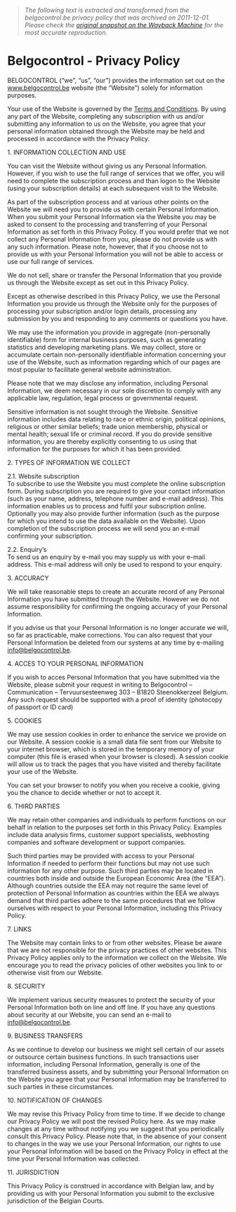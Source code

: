 > *The following text is extracted and transformed from the belgocontrol.be privacy policy that was archived on 2011-12-01. Please check the [original snapshot on the Wayback Machine](https://web.archive.org/web/20111201021557id_/http%3A//belgocontrol.be/belgoweb/publishing.nsf/Content/Privacy_Policy) for the most accurate reproduction.*

# Belgocontrol - Privacy Policy

BELGOCONTROL (“we”, “us”, “our”) provides the information set out on the www.belgocontrol.be website (the “Website”) solely for information purposes.

Your use of the Website is governed by the [Terms and Conditions](https://web.archive.org/web/20111201021557id_/http%3A//belgocontrol.be/belgoweb/publishing.nsf/Content/TermsConditions). By using any part of the Website, completing any subscription with us and/or submitting any information to us on the Website, you agree that your personal information obtained through the Website may be held and processed in accordance with the Privacy Policy.

1\. INFORMATION COLLECTION AND USE

You can visit the Website without giving us any Personal Information. However, if you wish to use the full range of services that we offer, you will need to complete the subscription process and than logon to the Website (using your subscription details) at each subsequent visit to the Website.

As part of the subscription process and at various other points on the Website we will need you to provide us with certain Personal Information. When you submit your Personal Information via the Website you may be asked to consent to the processing and transferring of your Personal Information as set forth in this Privacy Policy. If you would prefer that we not collect any Personal Information from you, please do not provide us with any such information. Please note, however, that if you choose not to provide us with your Personal Information you will not be able to access or use our full range of services.

We do not sell, share or transfer the Personal Information that you provide us through the Website except as set out in this Privacy Policy.

Except as otherwise described in this Privacy Policy, we use the Personal Information you provide us through the Website only for the purposes of processing your subscription and/or login details, processing any submission by you and responding to any comments or questions you have.

We may use the information you provide in aggregate (non-personally identifiable) form for internal business purposes, such as generating statistics and developing marketing plans. We may collect, store or accumulate certain non-personally identifiable information concerning your use of the Website, such as information regarding which of our pages are most popular to facilitate general website administration.

Please note that we may disclose any information, including Personal Information, we deem necessary in our sole discretion to comply with any applicable law, regulation, legal process or governmental request.

Sensitive information is not sought through the Website. Sensitive information includes data relating to race or ethnic origin, political opinions, religious or other similar beliefs; trade union membership, physical or mental health; sexual life or criminal record. If you do provide sensitive information, you are thereby explicitly consenting to us using that information for the purposes for which it has been provided.

2\. TYPES OF INFORMATION WE COLLECT

2.1. Website subscription  
To subscribe to use the Website you must complete the online subscription form. During subscription you are required to give your contact information (such as your name, address, telephone number and e-mail address). This information enables us to process and fulfil your subscription online. Optionally you may also provide further information (such as the purpose for which you intend to use the data available on the Website). Upon completion of the subscription process we will send you an e-mail confirming your subscription.

2.2. Enquiry’s  
To send us an enquiry by e-mail you may supply us with your e-mail address. This e-mail address will only be used to respond to your enquiry.

3\. ACCURACY

We will take reasonable steps to create an accurate record of any Personal Information you have submitted through the Website. However we do not assume responsibility for confirming the ongoing accuracy of your Personal Information.

If you advise us that your Personal Information is no longer accurate we will, so far as practicable, make corrections. You can also request that your Personal Information be deleted from our systems at any time by e-mailing info@belgocontrol.be.

4\. ACCES TO YOUR PERSONAL INFORMATION

If you wish to acces Personal Information that you have submitted via the Website, please submit your request in writing to Belgocontrol – Communication – Tervuursesteenweg 303 – B1820 Steenokkerzeel Belgium. Any such request should be supported with a proof of identity (photocopy of passport or ID card)

5\. COOKIES

We may use session cookies in order to enhance the service we provide on our Website. A session cookie is a small data file sent from our Website to your internet browser, which is stored in the temporary memory of your computer (this file is erased when your browser is closed). A session cookie will allow us to track the pages that you have visited and thereby facilitate your use of the Website.

You can set your browser to notify you when you receive a cookie, giving you the chance to decide whether or not to accept it.

6\. THIRD PARTIES

We may retain other companies and individuals to perform functions on our behalf in relation to the purposes set forth in this Privacy Policy. Examples include data analysis firms, customer support specialists, webhosting companies and software development or support companies.

Such third parties may be provided with access to your Personal Information if needed to perform their functions but may not use such information for any other purpose. Such third parties may be located in countries both inside and outside the European Economic Area (the “EEA”). Although countries outside the EEA may not require the same level of protection of Personal Information as countries within the EEA we always demand that third parties adhere to the same procedures that we follow ourselves with respect to your Personal Information, including this Privacy Policy.

7\. LINKS 

The Website may contain links to or from other websites. Please be aware that we are not responsible for the privacy practices of other websites. This Privacy Policy applies only to the information we collect on the Website. We encourage you to read the privacy policies of other websites you link to or otherwise visit from our Website.

8\. SECURITY

We implement various security measures to protect the security of your Personal Information both on line and off line. If you have any questions about security at our Website, you can send an e-mail to info@belgocontrol.be.

9\. BUSINESS TRANSFERS

As we continue to develop our business we might sell certain of our assets or outsource certain business functions. In such transactions user information, including Personal Information, generally is one of the transferred business assets, and by submitting your Personal Information on the Website you agree that your Personal Information may be transferred to such parties in these circumstances.

10\. NOTIFICATION OF CHANGES

We may revise this Privacy Policy from time to time. If we decide to change our Privacy Policy we will post the revised Policy here. As we may make changes at any time without notifying you we suggest that you periodically consult this Privacy Policy. Please note that, in the absence of your consent to changes in the way we use your Personal Information, our rights to use your Personal Information will be based on the Privacy Policy in effect at the time your Personal Information was collected.

11\. JURISDICTION

This Privacy Policy is construed in accordance with Belgian law, and by providing us with your Personal Information you submit to the exclusive jurisdiction of the Belgian Courts.
